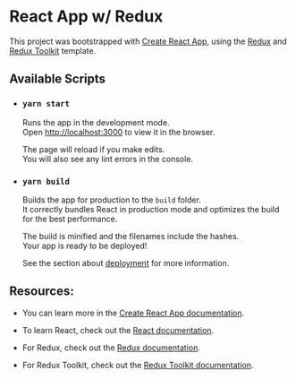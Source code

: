 # React App w/ Redux

This project was bootstrapped with [Create React App](https://github.com/facebook/create-react-app), using the [Redux](https://redux.js.org/) and [Redux Toolkit](https://redux-toolkit.js.org/) template.

## Available Scripts

-   ### `yarn start`

    Runs the app in the development mode.<br />
    Open [http://localhost:3000](http://localhost:3000) to view it in the browser.

    The page will reload if you make edits.<br />
    You will also see any lint errors in the console.

-   ### `yarn build`

    Builds the app for production to the `build` folder.<br />
    It correctly bundles React in production mode and optimizes the build for the best performance.

    The build is minified and the filenames include the hashes.<br />
    Your app is ready to be deployed!

    See the section about [deployment](https://facebook.github.io/create-react-app/docs/deployment) for more information.

## Resources:

-   You can learn more in the [Create React App documentation](https://facebook.github.io/create-react-app/docs/getting-started).

-   To learn React, check out the [React documentation](https://reactjs.org/).

-   For Redux, check out the [Redux documentation](https://redux.js.org/).

-   For Redux Toolkit, check out the [Redux Toolkit documentation](https://redux-toolkit.js.org/).
